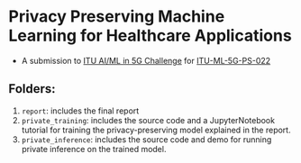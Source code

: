 # Privacy Preserving Machine Learning for Healthcare Applications 

- A submission to [ITU AI/ML in 5G Challenge](https://www.itu.int/en/ITU-T/AI/challenge/2020/Pages/default.aspx) for [ITU-ML-5G-PS-022](https://sites.google.com/view/iitd5g/challenge-problems/privacy-preserving-aiml-in-5g-networks-for-healthcare-applications)

## Folders:
 
1. `report`: includes the final report
2. `private_training`: includes the source code and a JupyterNotebook tutorial for training the privacy-preserving model explained in the report.
3. `private_inference`: includes the source code and demo for running private inference on the trained model.
